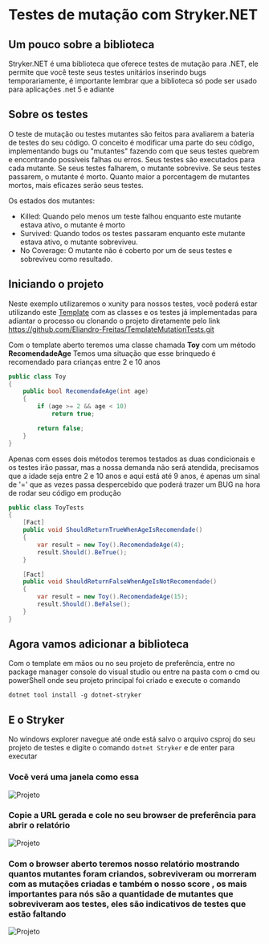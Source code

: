 # Testes de mutação com Stryker.NET

Um pouco sobre a biblioteca
----
Stryker.NET é uma biblioteca que oferece testes de mutação para .NET, ele permite que você teste seus testes unitários inserindo bugs temporariamente, é importante lembrar que a biblioteca só pode ser usado para aplicações .net 5 e adiante

Sobre os testes
----
O teste de mutação ou testes mutantes são feitos para avaliarem a bateria de testes do seu código. O conceito é modificar uma parte do seu código, implementando bugs ou "mutantes" fazendo com que seus testes quebrem e encontrando possíveis falhas ou erros. Seus testes são executados para cada mutante. Se seus testes falharem, o mutante sobrevive. Se seus testes passarem, o mutante é morto. Quanto maior a porcentagem de mutantes mortos, mais eficazes serão seus testes.

Os estados dos mutantes:
* Killed: Quando pelo menos um teste falhou enquanto este mutante estava ativo, o mutante é morto
* Survived: Quando todos os testes passaram enquanto este mutante estava ativo, o mutante sobreviveu.
* No Coverage: O mutante não é coberto por um de seus testes e sobreviveu como resultado. 

Iniciando o projeto
----
Neste exemplo utilizaremos o xunity para nossos testes, você poderá estar utilizando este [Template](https://github.com/Eliandro-Freitas/TemplateMutationTests.git) com as classes e os testes já implementadas para adiantar o processo ou clonando o projeto diretamente pelo link https://github.com/Eliandro-Freitas/TemplateMutationTests.git

Com o template aberto teremos uma classe chamada **Toy** com um método **RecomendadeAge** 
Temos uma situação que esse brinquedo é recomendado para crianças entre 2 e 10 anos
```csharp
public class Toy
{
    public bool RecomendadeAge(int age)
    {
        if (age >= 2 && age < 10)
            return true;

        return false;
    }
}
```

Apenas com esses dois métodos teremos testados as duas condicionais e os testes irão passar, mas a nossa demanda não será atendida, precisamos que a idade seja entre 2 e 10 anos e aqui está até 9 anos, é apenas um sinal  de '=' que as vezes passa despercebido que poderá trazer um BUG na hora de rodar seu código em produção
```csharp
public class ToyTests
{
    [Fact]
    public void ShouldReturnTrueWhenAgeIsRecomendade()
    {
        var result = new Toy().RecomendadeAge(4);
        result.Should().BeTrue();
    }

    [Fact]
    public void ShouldReturnFalseWhenAgeIsNotRecomendade()
    {
        var result = new Toy().RecomendadeAge(15);
        result.Should().BeFalse();
    }
}
```

Agora vamos adicionar a biblioteca
----
Com o template em mãos ou no seu projeto de preferência, entre no package manager console do visual studio ou entre na pasta com o cmd ou powerShell onde seu projeto principal foi criado e execute o comando

```dotnet tool install -g dotnet-stryker```

E o Stryker
----
No windows explorer navegue até onde está salvo o arquivo csproj do seu projeto de testes e digite o comando ```dotnet Stryker``` e de enter para executar

### Você verá uma janela como essa 

![Projeto](Images/img-stryker-cli.png)


### Copie a URL gerada e cole no seu browser de preferência para abrir o relatório

![Projeto](Images/img-url.png)


### Com o browser aberto teremos nosso relatório mostrando quantos mutantes foram criandos, sobreviveram ou morreram com as mutações criadas e também o nosso **score** , os mais importantes para nós são a quantidade de mutantes que sobreviveram aos testes, eles são indicativos de testes que estão faltando

![Projeto](Images/img-mutantes.png)
